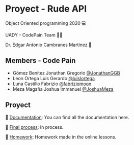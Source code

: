 # Proyect - Rude API

Object Oriented programming 2020 :computer:

UADY - CodePain Team :man_technologist:

Dr. Edgar Antonio Cambranes Martínez :space_invader:

## Members - Code Pain 

- Gómez Benítez Jonathan Gregorio [@JonathanGGB](https://github.com/JonathanGGB)
- Leon Ortega Luis Gerardo [@luislortega](https://github.com/luislortega)
- Luna Castillo Fabrizio [@fabriziomoon](https://github.com/fabriziomoon) 
- Meza Magaña Joshua Immanuel [@JoshuaMeza](https://github.com/JoshuaMeza)

## Proyect

:file_folder: [Documentation](https://github.com/JoshuaMeza/CodePain_POO/tree/master/Documentation): You can find all the documentation here.

:file_folder: [Final process](#): In process.

:file_folder: [Homework](https://github.com/JoshuaMeza/CodePain_POO/tree/master/Homework): Homework made in the online lessons.